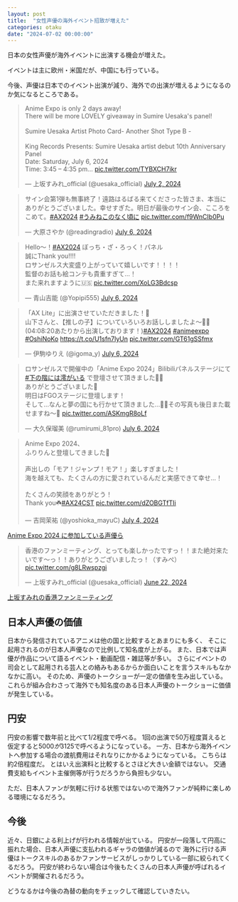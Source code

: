 ```yaml
---
layout: post
title:  "女性声優の海外イベント招致が増えた"
categories: otaku
date: "2024-07-02 00:00:00"
---
```


日本の女性声優が海外イベントに出演する機会が増えた。

イベントは主に欧州・米国だが、中国にも行っている。

今後、声優は日本でのイベント出演が減り、海外での出演が増えるようになるのか気になるところである。

<blockquote class="twitter-tweet tw-align-center"><p lang="en" dir="ltr">Anime Expo is only 2 days away!<br>There will be more LOVELY giveaway in Sumire Uesaka&#39;s panel!<br> <br> Sumire Uesaka Artist Photo Card- Another Shot Type B -<br> <br> King Records Presents: Sumire Uesaka artist debut 10th Anniversary Panel <br> Date: Saturday, July 6, 2024 <br> Time: 3:45 – 4:35 pm… <a href="https://t.co/TYBXCH7ikr">pic.twitter.com/TYBXCH7ikr</a></p>&mdash; 上坂すみれ_official (@uesaka_official) <a href="https://twitter.com/uesaka_official/status/1808086011018371345?ref_src=twsrc%5Etfw">July 2, 2024</a></blockquote> <script async src="https://platform.twitter.com/widgets.js" charset="utf-8"></script>

<blockquote class="twitter-tweet tw-align-center"><p lang="ja" dir="ltr">サイン会第1弾も無事終了！遠路はるばる来てくださった皆さま、本当にありがとうございました。幸せすぎた。明日が最後のサイン会、こころをこめて。<a href="https://twitter.com/hashtag/AX2024?src=hash&amp;ref_src=twsrc%5Etfw">#AX2024</a> <a href="https://twitter.com/hashtag/%E3%81%86%E3%81%BF%E3%81%AD%E3%81%93%E3%81%AE%E3%81%AA%E3%81%8F%E9%A0%83%E3%81%AB?src=hash&amp;ref_src=twsrc%5Etfw">#うみねこのなく頃に</a> <a href="https://t.co/f9WnCIb0Pu">pic.twitter.com/f9WnCIb0Pu</a></p>&mdash; 大原さやか (@readingradio) <a href="https://twitter.com/readingradio/status/1809474330482335903?ref_src=twsrc%5Etfw">July 6, 2024</a></blockquote> <script async src="https://platform.twitter.com/widgets.js" charset="utf-8"></script>

<blockquote class="twitter-tweet tw-align-center"><p lang="ja" dir="ltr">Hello〜！<a href="https://twitter.com/hashtag/AX2024?src=hash&amp;ref_src=twsrc%5Etfw">#AX2024</a> ぼっち・ざ・ろっく！パネル<br>誠にThank you!!!!<br>ロサンゼルス大変盛り上がっていて嬉しいです！！！！<br>監督のお話も絵コンテも貴重すぎて…！<br>また来れますように🇺🇸 <a href="https://t.co/XoLG3Bdcsp">pic.twitter.com/XoLG3Bdcsp</a></p>&mdash; 青山吉能 (@Yopipi555) <a href="https://twitter.com/Yopipi555/status/1809477064778535377?ref_src=twsrc%5Etfw">July 6, 2024</a></blockquote> <script async src="https://platform.twitter.com/widgets.js" charset="utf-8"></script>

<blockquote class="twitter-tweet tw-align-center"><p lang="ja" dir="ltr">「AX Lite」に出演させていただきました！🌟<br>山下さんと、【推しの子】についていろいろお話ししましたよ〜🫶🏻<br> (04:08:20あたりから出演しております！)<a href="https://twitter.com/hashtag/AX2024?src=hash&amp;ref_src=twsrc%5Etfw">#AX2024</a> <a href="https://twitter.com/hashtag/animeexpo?src=hash&amp;ref_src=twsrc%5Etfw">#animeexpo</a> <a href="https://twitter.com/hashtag/OshiNoKo?src=hash&amp;ref_src=twsrc%5Etfw">#OshiNoKo</a> <a href="https://t.co/U1sfn7lyUn">https://t.co/U1sfn7lyUn</a> <a href="https://t.co/GT61gSSfmx">pic.twitter.com/GT61gSSfmx</a></p>&mdash; 伊駒ゆりえ (@igoma_y) <a href="https://twitter.com/igoma_y/status/1809461446172164199?ref_src=twsrc%5Etfw">July 6, 2024</a></blockquote> <script async src="https://platform.twitter.com/widgets.js" charset="utf-8"></script>

<blockquote class="twitter-tweet tw-align-center"><p lang="ja" dir="ltr">ロサンゼルスで開催中の「Anime Expo 2024」Bilibiliパネルステージにて <a href="https://twitter.com/hashtag/%E4%B8%8B%E3%81%AE%E9%9A%8E%E3%81%AB%E3%81%AF%E6%BE%AA%E3%81%8C%E3%81%84%E3%82%8B?src=hash&amp;ref_src=twsrc%5Etfw">#下の階には澪がいる</a> で登壇させて頂きました🫶🏻<br>ありがとうございました🤗<br>明日はFGOステージに登壇します！<br>そして…なんと夢の国にも行かせて頂きました…🏰✨その写真も後日また載せますね〜🎀 <a href="https://t.co/ASKmgR8oLf">pic.twitter.com/ASKmgR8oLf</a></p>&mdash; 大久保瑠美 (@rumirumi_81pro) <a href="https://twitter.com/rumirumi_81pro/status/1809424078606053858?ref_src=twsrc%5Etfw">July 6, 2024</a></blockquote> <script async src="https://platform.twitter.com/widgets.js" charset="utf-8"></script>

<blockquote class="twitter-tweet tw-align-center"><p lang="ja" dir="ltr">Anime Expo 2024、<br>ふりりんと登壇してきました🫶<br><br>声出しの「モア！ジャンプ！モア！」楽しすぎました！<br>海を越えても、たくさんの方に愛されているんだと実感できて幸せ…！<br><br>たくさんの笑顔をありがとう！<br>Thank you☘️<a href="https://twitter.com/hashtag/AX24CST?src=hash&amp;ref_src=twsrc%5Etfw">#AX24CST</a> <a href="https://t.co/dZOBGTfTIi">pic.twitter.com/dZOBGTfTIi</a></p>&mdash; 吉岡茉祐 (@yoshioka_mayuC) <a href="https://twitter.com/yoshioka_mayuC/status/1809006751066574990?ref_src=twsrc%5Etfw">July 4, 2024</a></blockquote> <script async src="https://platform.twitter.com/widgets.js" charset="utf-8"></script>

<u>Anime Expo 2024 に参加している声優ら</u>

<blockquote class="twitter-tweet tw-align-center"><p lang="ja" dir="ltr">香港のファンミーティング、とっても楽しかったですっ！！また絶対来たいです〜っ！！ありがとうございましたっ！（すみぺ） <a href="https://t.co/g8LRwspzgi">pic.twitter.com/g8LRwspzgi</a></p>&mdash; 上坂すみれ_official (@uesaka_official) <a href="https://twitter.com/uesaka_official/status/1804506554831409493?ref_src=twsrc%5Etfw">June 22, 2024</a></blockquote> <script async src="https://platform.twitter.com/widgets.js" charset="utf-8"></script>
<u>上坂すみれの香港ファンミーティング</u>

## 日本人声優の価値

日本から発信されているアニメは他の国と比較するとあまりにも多く、
そこに起用されるのが日本人声優なので比例して知名度が上がる。
また、日本では声優が作品について語るイベント・動画配信・雑誌等が多い。
さらにイベントの司会として起用される芸人との絡みもあるからか面白いことを言うスキルもなかなかに高い。
そのため、声優のトークショーが一定の価値を生み出している。
これらが組み合わさって海外でも知名度のある日本人声優のトークショーに価値が発生している。

## 円安

円安の影響で数年前と比べて1/2程度で呼べる。
1回の出演で50万程度貰えると仮定すると5000$が3125$で呼べるようになっている。
一方、日本から海外イベントへ参加する場合の渡航費用はそれなりにかかるようになっている。
こちらは約2倍程度だ。
とはいえ出演料と比較するとさほど大きい金額ではない。
交通費支給もイベント主催側等が行うだろうから負担も少ない。

ただ、日本人ファンが気軽に行ける状態ではないので海外ファンが純粋に楽しめる環境になるだろう。

## 今後

近々、日銀による利上げが行われる情報が出ている。
円安が一段落して円高に振れた場合、日本人声優に支払われるギャラの価値が減るので
海外に行ける声優はトークスキルのあるかファンサービスがしっかりしている一部に絞られてくるだろう。
円安が終わらない場合は今後もたくさんの日本人声優が呼ばれるイベントが開催されるだろう。

どうなるかは今後の為替の動向をチェックして確認していきたい。
